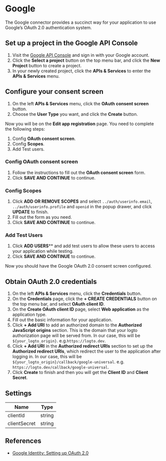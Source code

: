 # Google

The Google connector provides a succinct way for your application to use Google’s OAuth 2.0 authentication system.

## Set up a project in the Google API Console

1. Visit the [Google API Console](https://console.developers.google.com) and sign in with your Google account.
2. Click the **Select a project** button on the top menu bar, and click the **New Project** button to create a project.
3. In your newly created project, click the **APIs & Services** to enter the **APIs & Services** menu.

## Configure your consent screen

1. On the left **APIs & Services** menu, click the **OAuth consent screen** button.
2. Choose the **User Type** you want, and click the **Create** button.

Now you will be on the **Edit app registration** page. You need to complete the following steps:
1. Config **OAuth consent screen**.
2. Config **Scopes**.
3. Add Test users.

### Config OAuth consent screen

1. Follow the instructions to fill out the **OAuth consent screen** form.
2. Click **SAVE AND CONTINUE** to continue.

### Config Scopes

1. Click **ADD OR REMOVE SCOPES** and select `../auth/userinfo.email`, `../auth/userinfo.profile` and `openid` in the popup drawer, and click **UPDATE** to finish.
2. Fill out the form as you need.
3. Click **SAVE AND CONTINUE** to continue.

### Add Test Users

1. Click **ADD USERS**** and add test users to allow these users to access your application while testing.
2. Click **SAVE AND CONTINUE** to continue.

Now you should have the Google OAuth 2.0 consent screen configured.

## Obtain OAuth 2.0 credentials

1. On the left **APIs & Services** menu, click the **Credentials** button.
2. On the **Credentials** page, click the **+ CREATE CREDENTIALS** button on the top menu bar, and select **OAuth client ID**.
3. On the **Create OAuth client ID** page, select **Web application** as the application type.
4. Fill out the basic information for your application.
5. Click **+ Add URI** to add an authorized domain to the **Authorized JavaScript origins** section. This is the domain that your logto authorization page will be served from. In our case, this will be `${your_logto_origin}`. e.g.`https://logto.dev`.
6. Click **+ Add URI** in the ****Authorized redirect URIs**** section to set up the ****Authorized redirect URIs****, which redirect the user to the application after logging in. In our case, this will be `${your_logto_origin}/callback/google-universal`. e.g. `https://logto.dev/callback/google-universal`.
7. Click **Create** to finish and then you will get the **Client ID** and **Client Secret**.

## Settings

| Name | Type |
| --- | --- |
| clientId | string |
| clientSecret | string |

## References
* [Google Identity: Setting up OAuth 2.0](https://developers.google.com/identity/protocols/oauth2/openid-connect#appsetup)
